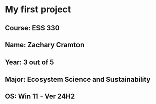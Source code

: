 # My first project
## **Course**: ESS 330
## **Name**: Zachary Cramton
## **Year**: 3 out of 5
## **Major**: Ecosystem Science and Sustainability
## **OS**: Win 11 - Ver 24H2